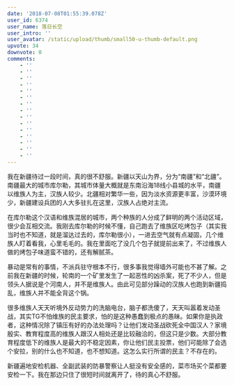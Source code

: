 ```yaml
---
date: '2018-07-08T01:55:39.078Z'
user_id: 6374
user_name: 落日长空
user_intro: ''
user_avatar: /static/upload/thumb/small50-u-thumb-default.png
upvote: 34
downvote: 0
comments:
    - ''
    - ''
    - ''
    - ''
    - ''
    - ''
    - ''
    - ''
    - ''
    - ''
    - ''
    - ''
    - ''
    - ''
    - ''
---
```


<div><p>我在新疆待过一段时间，真的很不舒服。新疆以天山为界，分为“南疆”和“北疆”。南疆最大的城市库尔勒，其城市体量大概就是东南沿海18线小县城的水平，南疆以维族人为主，汉族人较少。北疆相对繁华一些，因为淡水资源更丰富，沙漠环境少，新疆建设兵团的人大多驻扎在这里，汉族人占绝对主流。</p><p>在库尔勒这个汉语和维族混居的城市，两个种族的人分成了鲜明的两个活动区域，很少会互相交流。我刚去库尔勒的时候不懂，自己跑去了维族区吃烤包子（其实我当时也不知道，就是溜达过去的，库尔勒很小），一进去空气就有点凝固，几个维族人盯着看我，心里毛毛的。我在里面吃了没几个包子就提前出来了，不过维族人做的烤包子味道蛮不错的，还有解腻茶。</p><p>暴动是常有的事情，不派兵驻守根本不行，很多事我觉得墙外可能也不甚了解。之前我在新疆的时候，轮南的一个矿里发生了一起恶性的凶杀案，死了不少人，但是领头人据说是个河南人，并不是维族人。由此可见部分躁动的汉族人也跑到新疆捣乱，维族人并不能全背这个锅。</p><p>很多维族人天天听境外反动势力的洗脑电台，脑子都洗傻了，天天叫嚣着发动圣战，其实TG不怕维族的民主要求，怕的是这种愚蠢到极点的愚昧。如果你是执政者，这种情况除了镇压有好的办法处理吗？让他们发动圣战砍死全中国汉人？家境殷实、教育程度高的维族人跟汉人相处还是比较融洽的，但这只是少数。大部分教育程度低下的维族人是最大的不稳定因素，你让他们民主投票，他们可能除了会选个安拉，别的什么也不知道，也不想知道。这怎么实行所谓的民主？不存在的。</p><p>新疆遍地安检机器、全副武装的防暴警察让人挺没有安全感的，菜市场买个菜都要安检一下。我在那边只住了很短时间就离开了，待的真心不舒服。</p></div>
